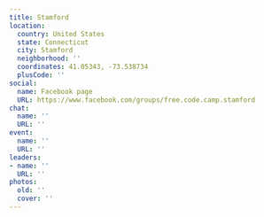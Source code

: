 ```yaml
---
title: Stamford
location:
  country: United States
  state: Connecticut
  city: Stamford
  neighborhood: ''
  coordinates: 41.05343, -73.538734
  plusCode: ''
social:
  name: Facebook page
  URL: https://www.facebook.com/groups/free.code.camp.stamford
chat:
  name: ''
  URL: ''
event:
  name: ''
  URL: ''
leaders:
- name: ''
  URL: ''
photos:
  old: ''
  cover: ''
---
```

